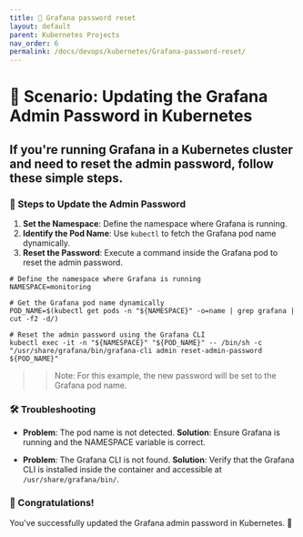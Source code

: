 ```yaml
---
title: 🐛 Grafana password reset
layout: default
parent: Kubernetes Projects
nav_order: 6
permalink: /docs/devops/kubernetes/Grafana-password-reset/
---
```


# 🔐 Scenario: Updating the Grafana Admin Password in Kubernetes
## If you're running Grafana in a Kubernetes cluster and need to reset the admin password, follow these simple steps.

### 🚀 Steps to Update the Admin Password
1) **Set the Namespace**: Define the namespace where Grafana is running.
2) **Identify the Pod Name**: Use `kubectl` to fetch the Grafana pod name dynamically.
3) **Reset the Password**: Execute a command inside the Grafana pod to reset the admin password.

```shell
# Define the namespace where Grafana is running
NAMESPACE=monitoring

# Get the Grafana pod name dynamically
POD_NAME=$(kubectl get pods -n "${NAMESPACE}" -o=name | grep grafana | cut -f2 -d/)

# Reset the admin password using the Grafana CLI
kubectl exec -it -n "${NAMESPACE}" "${POD_NAME}" -- /bin/sh -c "/usr/share/grafana/bin/grafana-cli admin reset-admin-password ${POD_NAME}"
```
>> Note: For this example, the new password will be set to the Grafana pod name.


### 🛠 Troubleshooting
* **Problem**: The pod name is not detected.
  **Solution**: Ensure Grafana is running and the NAMESPACE variable is correct.

* **Problem**: The Grafana CLI is not found.
  **Solution**: Verify that the Grafana CLI is installed inside the container and accessible at `/usr/share/grafana/bin/`.


### 🎉 Congratulations!
You've successfully updated the Grafana admin password in Kubernetes. 🚀
